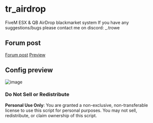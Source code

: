 # tr_airdrop
FiveM ESX & QB AirDrop blackmarket system
If you have any suggestions/bugs please contact me on discord: _.trowe

## Forum post
[Forum post](https://forum.cfx.re/t/free-esx-qb-airdrop-black-market-system/5262171)
[Preview](https://www.youtube.com/watch?v=fng7wd0g_nY&feature=youtu.be)

## Config preview

![image](https://github.com/user-attachments/assets/c839ffc0-4491-4c1f-9c91-351c5c2269bc)

### Do Not Sell or Redistribute

**Personal Use Only**: You are granted a non-exclusive, non-transferable license to use this script for personal purposes. You may not sell, redistribute, or claim ownership of this script.

